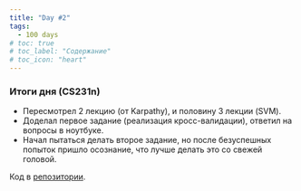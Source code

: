 ```yaml
---
title: "Day #2"
tags:
  - 100 days
# toc: true
# toc_label: "Содержание"
# toc_icon: "heart"
---
```


### Итоги дня (CS231n)
* Пересмотрел 2 лекцию (от Karpathy), и половину 3 лекции (SVM).
* Доделал первое задание (реализация кросс-валидации), ответил на вопросы в ноутбуке.
* Начал пытаться делать второе задание, но после безуспешных попыток пришло осознание, что лучше делать это со свежей головой.

Код в [репозитории](https://github.com/ningeen/stanford_cs231n).